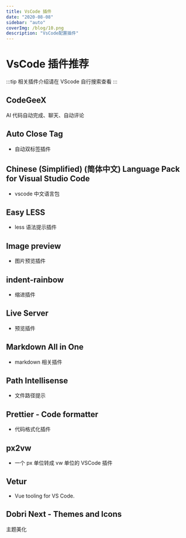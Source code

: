 ```yaml
---
title: VsCode 插件
date: "2020-08-08"
sidebar: "auto"
coverImg: /blog/10.png
description: "VsCode配置插件"
---
```


# VsCode 插件推荐

:::tip
相关插件介绍请在 VScode 自行搜索查看
:::

## CodeGeeX

AI 代码自动完成、聊天、自动评论

## Auto Close Tag

- 自动双标签插件

## Chinese (Simplified) (简体中文) Language Pack for Visual Studio Code

- vscode 中文语言包

## Easy LESS

- less 语法提示插件

## Image preview

- 图片预览插件

## indent-rainbow

- 缩进插件

## Live Server

- 预览插件

## Markdown All in One

- markdown 相关插件

## Path Intellisense

- 文件路径提示

## Prettier - Code formatter

- 代码格式化插件

## px2vw

- 一个 px 单位转成 vw 单位的 VSCode 插件

## Vetur

- Vue tooling for VS Code.

## Dobri Next - Themes and Icons

主题美化
